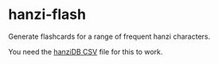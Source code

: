 # hanzi-flash

Generate flashcards for a range of frequent hanzi characters.

You need the [hanziDB CSV](https://github.com/ruddfawcett/hanziDB.csv) file for this to work.
